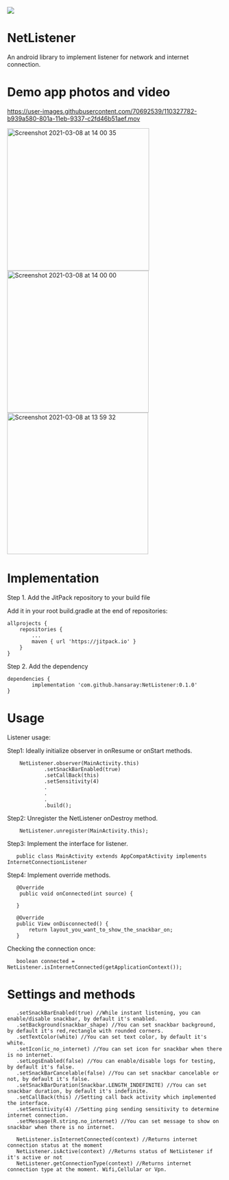 [![](https://jitpack.io/v/hansaray/NetListener.svg)](https://jitpack.io/#hansaray/NetListener)
# NetListener
An android library to implement listener for network and internet connection.

# Demo app photos and video

https://user-images.githubusercontent.com/70692539/110327782-b939a580-801a-11eb-9337-c2fd46b51aef.mov

<img width="331" alt="Screenshot 2021-03-08 at 14 00 35" src="https://user-images.githubusercontent.com/70692539/110327802-be96f000-801a-11eb-8e0e-57defd3cc814.png">
<img width="330" alt="Screenshot 2021-03-08 at 14 00 00" src="https://user-images.githubusercontent.com/70692539/110327813-c22a7700-801a-11eb-9489-39c0a57f41d5.png">
<img width="329" alt="Screenshot 2021-03-08 at 13 59 32" src="https://user-images.githubusercontent.com/70692539/110327821-c48cd100-801a-11eb-8003-8b904cd3795d.png">

# Implementation

Step 1. Add the JitPack repository to your build file

Add it in your root build.gradle at the end of repositories:

	allprojects {
		repositories {
			...
			maven { url 'https://jitpack.io' }
		}
	}
Step 2. Add the dependency

	dependencies {
	        implementation 'com.github.hansaray:NetListener:0.1.0'
	}

# Usage

Listener usage:

Step1: Ideally initialize observer in onResume or onStart methods.

        NetListener.observer(MainActivity.this)
                .setSnackBarEnabled(true)
                .setCallBack(this)
                .setSensitivity(4)
                .
                .
                .
                .build();
                
Step2: Unregister the NetListener onDestroy method.

        NetListener.unregister(MainActivity.this);
        
Step3: Implement the interface for listener.

       public class MainActivity extends AppCompatActivity implements InternetConnectionListener
       
Step4: Implement override methods.

       @Override
        public void onConnected(int source) {
        
       }

       @Override
       public View onDisconnected() {
           return layout_you_want_to_show_the_snackbar_on;
       }
       
Checking the connection once:

       boolean connected = NetListener.isInternetConnected(getApplicationContext());
       
# Settings and methods
       .setSnackBarEnabled(true) //While instant listening, you can enable/disable snackbar, by default it's enabled.
       .setBackground(snackbar_shape) //You can set snackbar background, by default it's red,rectangle with rounded corners.
       .setTextColor(white) //You can set text color, by default it's white.
       .setIcon(ic_no_internet) //You can set icon for snackbar when there is no internet.
       .setLogsEnabled(false) //You can enable/disable logs for testing, by default it's false.
       .setSnackBarCancelable(false) //You can set snackbar cancelable or not, by default it's false.
       .setSnackBarDuration(Snackbar.LENGTH_INDEFINITE) //You can set snackbar duration, by default it's indefinite.
       .setCallBack(this) //Setting call back activity which implemented the interface.
       .setSensitivity(4) //Setting ping sending sensitivity to determine internet connection.
       .setMessage(R.string.no_internet) //You can set message to show on snackbar when there is no internet.
       
       NetListener.isInternetConnected(context) //Returns internet connection status at the moment
       NetListener.isActive(context) //Returns status of NetListener if it's active or not
       NetListener.getConnectionType(context) //Returns internet connection type at the moment. Wifi,Cellular or Vpn.
